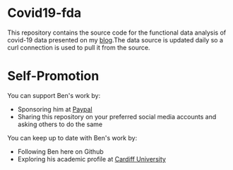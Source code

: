 # Covid19-fda
This repository contains the source code for the functional data 
analysis of covid-19 data presented on my [blog](https://thethoughtjumble.home.blog/2020/03/22/covid-19-a-functional-data-analysis/).The data source is updated daily so a
curl connection is used to pull it from the source.

# Self-Promotion
You can support Ben's work by:
*   Sponsoring him at [Paypal](https://paypal.me/jonesben) 
*   Sharing this repository on your preferred social media accounts and asking 
    others to do the same

You can keep up to date with Ben's work by:
*   Following Ben here on Github
*   Exploring his academic profile at [Cardiff University](https://www.cardiff.ac.uk/people/research-students/view/505949-benjamin-jones)
